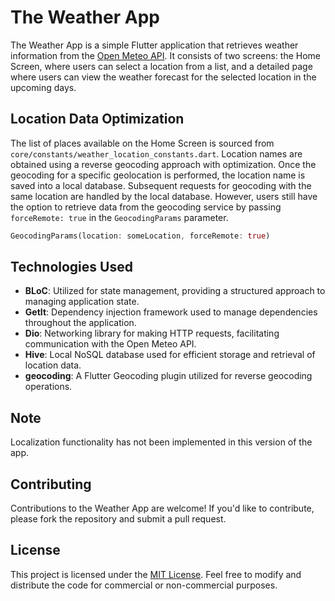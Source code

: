 # The Weather App

The Weather App is a simple Flutter application that retrieves weather information from the [Open Meteo API](https://open-meteo.com/). It consists of two screens: the Home Screen, where users can select a location from a list, and a detailed page where users can view the weather forecast for the selected location in the upcoming days.

## Location Data Optimization

The list of places available on the Home Screen is sourced from `core/constants/weather_location_constants.dart`. Location names are obtained using a reverse geocoding approach with optimization. Once the geocoding for a specific geolocation is performed, the location name is saved into a local database. Subsequent requests for geocoding with the same location are handled by the local database. However, users still have the option to retrieve data from the geocoding service by passing `forceRemote: true` in the `GeocodingParams` parameter.

```dart
GeocodingParams(location: someLocation, forceRemote: true)
```

## Technologies Used

- **BLoC**: Utilized for state management, providing a structured approach to managing application state.
- **GetIt**: Dependency injection framework used to manage dependencies throughout the application.
- **Dio**: Networking library for making HTTP requests, facilitating communication with the Open Meteo API.
- **Hive**: Local NoSQL database used for efficient storage and retrieval of location data.
- **geocoding**: A Flutter Geocoding plugin utilized for reverse geocoding operations.

## Note

Localization functionality has not been implemented in this version of the app.

## Contributing

Contributions to the Weather App are welcome! If you'd like to contribute, please fork the repository and submit a pull request.

## License

This project is licensed under the [MIT License](LICENSE). Feel free to modify and distribute the code for commercial or non-commercial purposes.